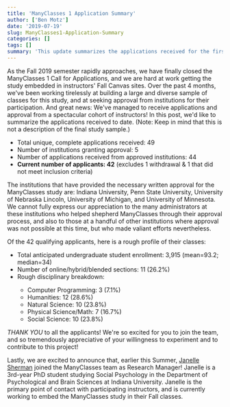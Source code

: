 ```yaml
---
title: 'ManyClasses 1 Application Summary'
author: ['Ben Motz']
date: '2019-07-19'
slug: ManyClasses1-Application-Summary
categories: []
tags: []
summary: 'This update summarizes the applications received for the first ManyClasses study.'
---
```


As the Fall 2019 semester rapidly approaches, we have finally closed the ManyClasses 1 Call for Applications, and we are hard at work getting the study embedded in instructors' Fall Canvas sites.  Over the past 4 months, we've been working tirelessly at building a large and diverse sample of classes for this study, and at seeking approval from institutions for their participation.  And great news:  We've managed to receive applications and approval from a spectacular cohort of instructors!  In this post, we'd like to summarize the applications received to date. (Note: Keep in mind that this is not a description of the final study sample.)

* Total unique, complete applications received: 49
* Number of institutions granting approval: 5
* Number of applications received from approved institutions: 44
* __Current number of applicants: 42__ (excludes 1 withdrawal & 1 that did not meet inclusion criteria)

The institutions that have provided the necessary written approval for the ManyClasses study are: Indiana University, Penn State University, University of Nebraska Lincoln, University of Michigan, and University of Minnesota.  We cannot fully express our appreciation to the many administrators at these institutions who helped shepherd ManyClasses through their approval process, and also to those at a handful of other institutions where approval was not possible at this time, but who made valiant efforts nevertheless.

Of the 42 qualifying applicants, here is a rough profile of their classes:
<ul>
<li>Total anticipated undergraduate student enrollment: 3,915 (mean=93.2; median=34) </li>
<li>Number of online/hybrid/blended sections: 11 (26.2%)</li>
<li>Rough disciplinary breakdown:</li>
<ul>
<li>Computer Programming: 3 (7.1%) </li>
<li>Humanities: 12 (28.6%) </li>
<li>Natural Science: 10 (23.8%)</li>
<li>Physical Science/Math: 7 (16.7%)</li>
<li>Social Science: 10 (23.8%)</li>
</ul>
</ul>

_THANK YOU_ to all the applicants!  We're so excited for you to join the team, and so tremendously appreciative of your willingness to experiment and to contribute to this project!

Lastly, we are excited to announce that, earlier this Summer, [Janelle Sherman](https://hirt.lab.indiana.edu/people/janelle-sherman-c.v.-march-2019.pdf) joined the ManyClasses team as Research Manager!  Janelle is a 3rd-year PhD student studying Social Psychology in the Department of Psychological and Brain Sciences at Indiana University.  Janelle is the primary point of contact with participating instructors, and is currently working to embed the ManyClasses study in their Fall classes.
